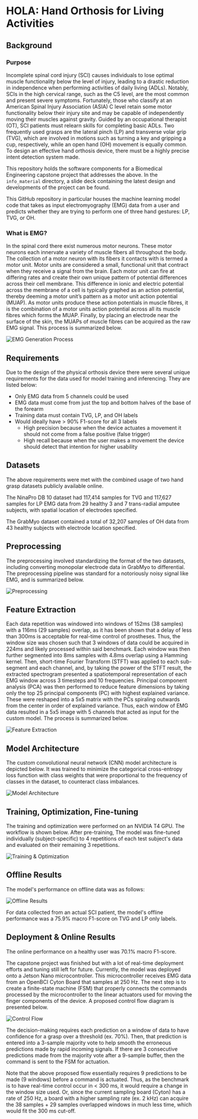 # HOLA: Hand Orthosis for Living Activities

## Background
### Purpose
Incomplete spinal cord injury (SCI) causes 
individuals to lose optimal muscle functionality below the 
level of injury, leading to a drastic reduction in 
independence when performing activities of daily living 
(ADLs). Notably, SCIs in the high cervical range, 
such as the C5 level, are the most common and present 
severe symptoms. Fortunately, those who classify at an 
American Spinal Injury Association (ASIA) C level retain 
some motor functionality below their injury site and may 
be capable of independently moving their muscles against 
gravity. Guided by an occupational therapist (OT), 
SCI patients must relearn skills for completing basic 
ADLs. Two frequently used grasps are the lateral pinch (LP) 
and transverse volar grip (TVG), which are involved in 
motions such as turning a key and gripping a cup, 
respectively, while an open hand (OH) movement is equally 
common. To design an effective hand orthosis device,
there must be a highly precise intent detection system made.

This repository holds the software components for a 
Biomedical Engineering capstone project that addresses the
above. In the `info_material` directory, a slide deck containing
the latest design and developments of the project can be found.

This GitHub repository in particular houses the machine learning model code that takes as
input electromyography (EMG) data from a user and predicts
whether they are trying to perform one of three hand gestures:
LP, TVG, or OH.

### What is EMG?

In the spinal cord there exist numerous motor neurons. These motor
neurons each innervate a variety of muscle fibers all throughout
the body. The collection of a motor neuron with its fibers it
contacts with is termed a motor unit.
Motor units are considered a small, functional unit that 
contract when they receive a signal from the brain. 
Each motor unit can fire at differing rates and create 
their own unique pattern of potential differences across 
their cell membrane. This difference in ionic and 
electric potential across the membrane of a cell is 
typically graphed as an action potential, thereby deeming a 
motor unit’s pattern as a motor unit action potential (MUAP). 
As motor units produce these action potentials in muscle 
fibres, it is the combination of a motor units action 
potential across all its muscle fibres which forms the 
MUAP. Finally, by placing an electrode near the surface of 
the skin, the MUAPs of muscle fibres can be acquired as the 
raw EMG signal. This process is summarized below.

![EMG Generation Process](./info_material/emg_gen_process.png "EMG Generation Process")

## Requirements

Due to the design of the physical orthosis device there
were several unique requirements for the data used for
model training and inferencing. They are listed below:

- Only EMG data from 5 channels could be used
- EMG data must come from just the top and bottom halves
of the base of the forearm
- Training data must contain TVG, LP, and OH labels
- Would ideally have > 90% F1-score for all 3 labels
  - High precision because when the device actuates a movement
it should not come from a false positive (false trigger)
  - High recall because when the user makes a movement the 
device should detect that intention for higher usability

## Datasets
The above requirements were met with the combined usage of two
hand grasp datasets publicly available online.

The NinaPro DB 10 dataset had 117,414 samples for TVG and 117,627 samples for LP EMG data from 29 healthy
3 and 7 trans-radial amputee subjects, with spatial location 
of electrodes specified.

The GrabMyo dataset contained a total of 32,207 samples of OH data from 43 healthy subjects with electrode location specified.

## Preprocessing
The preprocessing involved standardizing the format of the 
two datasets, including converting monopolar electrode data
in GrabMyo to differential. The preprocessing pipeline was
standard for a notoriously noisy signal like EMG, and is 
summarized below.

![Preprocessing](./info_material/preprocess.png "Preprocessing")

## Feature Extraction
Each data repetition was windowed into windows of 152ms (38 samples) 
with a 116ms (29 samples) overlap, as it has been shown that a delay of 
less than 300ms is acceptable for real-time control of 
prostheses. Thus, the window size was chosen such that 
3 windows of data could be acquired in 224ms and likely 
processed within said benchmark. Each window was then 
further segmented into 8ms samples with 4.8ms overlap 
using a Hamming kernel. Then, short-time Fourier 
Transform (STFT) was applied to each sub-segment and 
each channel, and, by taking the power of the STFT result, 
the extracted spectrogram presented a spatiotemporal 
representation of each EMG window across 3 timesteps and 
10 frequencies. Principal component analysis (PCA) was 
then performed to reduce feature dimensions by taking 
only the top 25 principal components (PC) with highest 
explained variance. These were reshaped into a 5x5 matrix 
with the PCs spiraling outwards from the center in order of 
explained variance. Thus, each window of EMG data resulted 
in a 5x5 image with 5 channels that acted as input for the 
custom model. The process is summarized below.

![Feature Extraction](./info_material/feature_extraction.png "Feature Extraction")

## Model Architecture
The custom convolutional neural network (CNN) model 
architecture is depicted below. It was trained to 
minimize the categorical cross-entropy loss function with 
class weights that were proportional to the frequency of 
classes in the dataset, to counteract class imbalances.

![Model Architecture](./info_material/model_arch.png "Model Architecture")

## Training, Optimization, Fine-tuning
The training and optimization were performed on an NVIDIA
T4 GPU. The workflow is shown below. After pre-training,
The model was fine-tuned individually (subject-specific)
to 4 repetitions of each test subject's data and evaluated
on their remaining 3 repetitions.

![Training & Optimization](./info_material/exp_scheme.png "Training & Optimization")

## Offline Results
The model's performance on offline data was as follows:

![Offline Results](./info_material/offline_results.png "Offline Results")

For data collected from an actual SCI patient, the model's
offline performance was a 75.9% macro F1-score on TVG and LP
only labels.

## Deployment & Online Results
The online performance on a healthy user was 70.1% macro F1-score.

The capstone project was finished but with a lot of 
real-time deployment efforts and tuning still left for future.
Currently, the model was deployed onto a Jetson Nano microcontroller.
This microcontroller receives EMG data from an OpenBCI Cyton Board that
samples at 250 Hz.
The next step is to create a finite-state machine (FSM) that properly
connects the commands processed by the microcontroller to the linear actuators used
for moving the finger components of the device. A proposed control
flow diagram is presented below.

![Control Flow](./info_material/control_flow.png "Control Flow")

The decision-making requires each prediction on a window of
data to have confidence for a grasp over a threshold (ex. 70%).
Then, that prediction is entered into a 3-sample majority vote to
help smooth the erroneous predictions made by rapid incoming signals.
If there are 3 consecutive predictions made from the majority vote after a 
9-sample buffer, then the command is sent to the FSM for actuation.

Note that the above proposed flow essentially requires 9
predictions to be made (9 windows) before a command is
actuated. Thus, as the benchmark is to have real-time control
occur in < 300 ms, it would require a change in the window size used.
Or, since the current sampling board (Cyton) has a rate of 250 Hz, a
board with a higher sampling rate (ex. 2 kHz) can acquire the
38 samples + 29 samples overlapped windows in much less time, which would fit the
300 ms cut-off.
